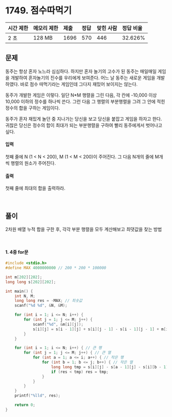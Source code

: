 # 1749. 점수따먹기

| 시간 제한 | 메모리 제한 | 제출 | 정답 | 맞힌 사람 | 정답 비율 |
| :-------- | :---------- | :--- | :--- | :-------- | :-------- |
| 2 초      | 128 MB      | 1696 | 570  | 446       | 32.626%   |

## 문제

동주는 항상 혼자 노느라 심심하다. 하지만 혼자 놀기의 고수가 된 동주는 매일매일 게임을 개발하여 혼자놀기의 진수를 우리에게 보여준다. 어느 날 동주는 새로운 게임을 개발하였다. 바로 점수 따먹기라는 게임인데 그다지 재밌어 보이지는 않는다.

동주가 개발한 게임은 이렇다. 일단 N\*M 행렬을 그린 다음, 각 칸에 -10,000 이상 10,000 이하의 정수를 하나씩 쓴다. 그런 다음 그 행렬의 부분행렬을 그려 그 안에 적힌 정수의 합을 구하는 게임이다.

동주가 혼자 재밌게 놀던 중 지나가는 당신을 보고 당신을 붙잡고 게임을 하자고 한다. 귀찮은 당신은 정수의 합이 최대가 되는 부분행렬을 구하여 빨리 동주에게서 벗어나고 싶다.

#### 입력

첫째 줄에 N (1 < N < 200), M (1 < M < 200)이 주어진다. 그 다음 N개의 줄에 M개씩 행렬의 원소가 주어진다.

#### 출력

첫째 줄에 최대의 합을 출력하라.

<br/>

## 풀이

2차원 배열 누적 합을 구한 후, 각각 부분 행렬을 모두 계산해보고 최댓값을 찾는 방법

<br/>

#### 1. 4중 for문

```c++
#include <stdio.h>
#define MAX 4000000000 // 200 * 200 * 100000

int m[202][202];
long long s[202][202];

int main() {
	int N, M;
	long long res = -MAX; // 최솟값
	scanf("%d %d", &N, &M);

	for (int i = 1; i <= N; i++) {
		for (int j = 1; j <= M; j++) {
			scanf("%d", &m[i][j]);
			s[i][j] = s[i - 1][j] + s[i][j - 1] - s[i - 1][j - 1] + m[i][j];
		}
	}

	for (int i = 1; i <= N; i++) { // 큰 행
		for (int j = 1; j <= M; j++) { // 큰 열
			for (int a = 1; a <= i; a++) { // 작은 행
				for (int b = 1; b <= j; b++) { // 작은 열
					long long tmp = s[i][j] - s[a - 1][j] - s[i][b - 1] + s[a - 1][b - 1];
					if (res < tmp) res = tmp;
				}
			}
		}
	}
	printf("%lld", res);

	return 0;
}
```
